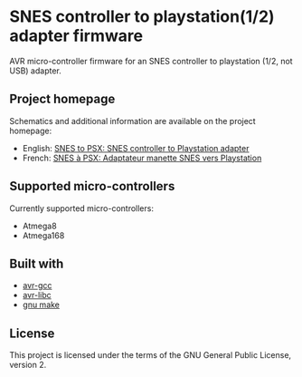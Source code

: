 # SNES controller to playstation(1/2) adapter firmware

AVR micro-controller firmware for an SNES controller to playstation (1/2, not USB) adapter.

## Project homepage

Schematics and additional information are available on the project homepage:

* English: [SNES to PSX: SNES controller to Playstation adapter](http://www.raphnet.net/electronique/snes_to_psx/index_en.php)
* French: [SNES à PSX: Adaptateur manette SNES vers Playstation](http://www.raphnet.net/electronique/snes_to_psx/index.php)

## Supported micro-controllers

Currently supported micro-controllers:

* Atmega8
* Atmega168

## Built with

* [avr-gcc](https://gcc.gnu.org/wiki/avr-gcc)
* [avr-libc](http://www.nongnu.org/avr-libc/)
* [gnu make](https://www.gnu.org/software/make/manual/make.html)

## License

This project is licensed under the terms of the GNU General Public License, version 2.
